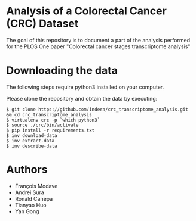 # Analysis of a Colorectal Cancer (CRC) Dataset

The goal of this repository is to document a part of the analysis performed
for the PLOS One paper "Colorectal cancer stages transcriptome analysis"


# Downloading the data

The following steps require python3 installed on your computer.

Please clone the repository and obtain the data by executing:

    $ git clone https://github.com/indera/crc_transcriptome_analysis.git && cd crc_transcriptome_analysis
    $ virtualenv crc -p `which python3`
    $ source ./crc/bin/activate
    $ pip install -r requirements.txt
    $ inv download-data
    $ inv extract-data
    $ inv describe-data


# Authors

* François Modave
* Andrei Sura
* Ronald Canepa
* Tianyao Huo
* Yan Gong

